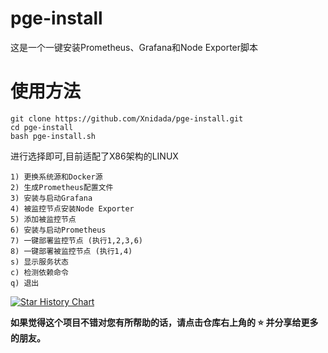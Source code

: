 # pge-install
这是一个一键安装Prometheus、Grafana和Node Exporter脚本

# 使用方法
```
git clone https://github.com/Xnidada/pge-install.git
cd pge-install
bash pge-install.sh
```
进行选择即可,目前适配了X86架构的LINUX
```
1) 更换系统源和Docker源
2) 生成Prometheus配置文件
3) 安装与启动Grafana
4) 被监控节点安装Node Exporter
5) 添加被监控节点
6) 安装与启动Prometheus
7) 一键部署监控节点 (执行1,2,3,6)
8) 一键部署被监控节点 (执行1,4)
s) 显示服务状态
c) 检测依赖命令
q) 退出
```

<a href="https://star-history.com/#Xnidada/pge-install&Date">
 <picture>
   <source media="(prefers-color-scheme: dark)" srcset="https://api.star-history.com/svg?repos=Xnidada/pge-install&type=Date&theme=dark" />
   <source media="(prefers-color-scheme: light)" srcset="https://api.star-history.com/svg?repos=Xnidada/pge-install&type=Date" />
   <img alt="Star History Chart" src="https://api.star-history.com/svg?repos=Xnidada/pge-install&type=Date" />
 </picture>
</a>

**如果觉得这个项目不错对您有所帮助的话，请点击仓库右上角的 ⭐ 并分享给更多的朋友。**

